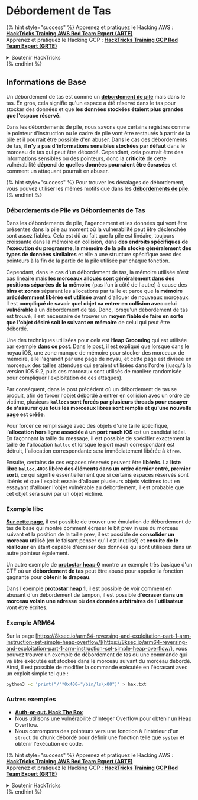 # Débordement de Tas

{% hint style="success" %}
Apprenez et pratiquez le Hacking AWS :<img src="/.gitbook/assets/arte.png" alt="" data-size="line">[**HackTricks Training AWS Red Team Expert (ARTE)**](https://training.hacktricks.xyz/courses/arte)<img src="/.gitbook/assets/arte.png" alt="" data-size="line">\
Apprenez et pratiquez le Hacking GCP : <img src="/.gitbook/assets/grte.png" alt="" data-size="line">[**HackTricks Training GCP Red Team Expert (GRTE)**<img src="/.gitbook/assets/grte.png" alt="" data-size="line">](https://training.hacktricks.xyz/courses/grte)

<details>

<summary>Soutenir HackTricks</summary>

* Consultez les [**plans d'abonnement**](https://github.com/sponsors/carlospolop) !
* **Rejoignez le** 💬 [**groupe Discord**](https://discord.gg/hRep4RUj7f) ou le [**groupe telegram**](https://t.me/peass) ou **suivez-nous sur** **Twitter** 🐦 [**@hacktricks\_live**](https://twitter.com/hacktricks\_live)**.**
* **Partagez des astuces de hacking en soumettant des PRs aux** [**HackTricks**](https://github.com/carlospolop/hacktricks) et [**HackTricks Cloud**](https://github.com/carlospolop/hacktricks-cloud) dépôts github.

</details>
{% endhint %}

## Informations de Base

Un débordement de tas est comme un [**débordement de pile**](../stack-overflow/) mais dans le tas. En gros, cela signifie qu'un espace a été réservé dans le tas pour stocker des données et que **les données stockées étaient plus grandes que l'espace réservé.**

Dans les débordements de pile, nous savons que certains registres comme le pointeur d'instruction ou le cadre de pile vont être restaurés à partir de la pile et il pourrait être possible d'en abuser. Dans le cas des débordements de tas, il **n'y a pas d'informations sensibles stockées par défaut** dans le morceau de tas qui peut être débordé. Cependant, cela pourrait être des informations sensibles ou des pointeurs, donc la **criticité** de cette vulnérabilité **dépend** de **quelles données pourraient être écrasées** et comment un attaquant pourrait en abuser.

{% hint style="success" %}
Pour trouver les décalages de débordement, vous pouvez utiliser les mêmes motifs que dans les [**débordements de pile**](../stack-overflow/#finding-stack-overflows-offsets).
{% endhint %}

### Débordements de Pile vs Débordements de Tas

Dans les débordements de pile, l'agencement et les données qui vont être présentes dans la pile au moment où la vulnérabilité peut être déclenchée sont assez fiables. Cela est dû au fait que la pile est linéaire, toujours croissante dans la mémoire en collision, dans **des endroits spécifiques de l'exécution du programme, la mémoire de la pile stocke généralement des types de données similaires** et elle a une structure spécifique avec des pointeurs à la fin de la partie de la pile utilisée par chaque fonction.

Cependant, dans le cas d'un débordement de tas, la mémoire utilisée n'est pas linéaire mais **les morceaux alloués sont généralement dans des positions séparées de la mémoire** (pas l'un à côté de l'autre) à cause des **bins et zones** séparant les allocations par taille et parce que **la mémoire précédemment libérée est utilisée** avant d'allouer de nouveaux morceaux. Il est **compliqué de savoir quel objet va entrer en collision avec celui vulnérable** à un débordement de tas. Donc, lorsqu'un débordement de tas est trouvé, il est nécessaire de trouver un **moyen fiable de faire en sorte que l'objet désiré soit le suivant en mémoire** de celui qui peut être débordé.

Une des techniques utilisées pour cela est **Heap Grooming** qui est utilisée par exemple [**dans ce post**](https://azeria-labs.com/grooming-the-ios-kernel-heap/). Dans le post, il est expliqué que lorsque dans le noyau iOS, une zone manque de mémoire pour stocker des morceaux de mémoire, elle l'agrandit par une page de noyau, et cette page est divisée en morceaux des tailles attendues qui seraient utilisées dans l'ordre (jusqu'à la version iOS 9.2, puis ces morceaux sont utilisés de manière randomisée pour compliquer l'exploitation de ces attaques).

Par conséquent, dans le post précédent où un débordement de tas se produit, afin de forcer l'objet débordé à entrer en collision avec un ordre de victime, plusieurs **`kallocs` sont forcés par plusieurs threads pour essayer de s'assurer que tous les morceaux libres sont remplis et qu'une nouvelle page est créée**.

Pour forcer ce remplissage avec des objets d'une taille spécifique, l'**allocation hors ligne associée à un port mach iOS** est un candidat idéal. En façonnant la taille du message, il est possible de spécifier exactement la taille de l'allocation `kalloc` et lorsque le port mach correspondant est détruit, l'allocation correspondante sera immédiatement libérée à `kfree`.

Ensuite, certains de ces espaces réservés peuvent être **libérés**. La **liste libre `kalloc.4096` libère des éléments dans un ordre dernier entré, premier sorti**, ce qui signifie essentiellement que si certains espaces réservés sont libérés et que l'exploit essaie d'allouer plusieurs objets victimes tout en essayant d'allouer l'objet vulnérable au débordement, il est probable que cet objet sera suivi par un objet victime.

### Exemple libc

[**Sur cette page**](https://guyinatuxedo.github.io/27-edit\_free\_chunk/heap\_consolidation\_explanation/index.html), il est possible de trouver une émulation de débordement de tas de base qui montre comment écraser le bit prev in use du morceau suivant et la position de la taille prev, il est possible de **consolider un morceau utilisé** (en le faisant penser qu'il est inutilisé) et **ensuite de le réallouer** en étant capable d'écraser des données qui sont utilisées dans un autre pointeur également.

Un autre exemple de [**protostar heap 0**](https://guyinatuxedo.github.io/24-heap\_overflow/protostar\_heap0/index.html) montre un exemple très basique d'un CTF où un **débordement de tas** peut être abusé pour appeler la fonction gagnante pour **obtenir le drapeau**.

Dans l'exemple [**protostar heap 1**](https://guyinatuxedo.github.io/24-heap\_overflow/protostar\_heap1/index.html), il est possible de voir comment en abusant d'un débordement de tampon, il est possible d'**écraser dans un morceau voisin une adresse** où **des données arbitraires de l'utilisateur** vont être écrites.

### Exemple ARM64

Sur la page [https://8ksec.io/arm64-reversing-and-exploitation-part-1-arm-instruction-set-simple-heap-overflow/](https://8ksec.io/arm64-reversing-and-exploitation-part-1-arm-instruction-set-simple-heap-overflow/), vous pouvez trouver un exemple de débordement de tas où une commande qui va être exécutée est stockée dans le morceau suivant du morceau débordé. Ainsi, il est possible de modifier la commande exécutée en l'écrasant avec un exploit simple tel que :
```bash
python3 -c 'print("/"*0x400+"/bin/ls\x00")' > hax.txt
```
### Autres exemples

* [**Auth-or-out. Hack The Box**](https://7rocky.github.io/en/ctf/htb-challenges/pwn/auth-or-out/)
* Nous utilisons une vulnérabilité d'Integer Overflow pour obtenir un Heap Overflow.
* Nous corrompons des pointeurs vers une fonction à l'intérieur d'un `struct` du chunk débordé pour définir une fonction telle que `system` et obtenir l'exécution de code.

{% hint style="success" %}
Apprenez et pratiquez le Hacking AWS :<img src="/.gitbook/assets/arte.png" alt="" data-size="line">[**HackTricks Training AWS Red Team Expert (ARTE)**](https://training.hacktricks.xyz/courses/arte)<img src="/.gitbook/assets/arte.png" alt="" data-size="line">\
Apprenez et pratiquez le Hacking GCP : <img src="/.gitbook/assets/grte.png" alt="" data-size="line">[**HackTricks Training GCP Red Team Expert (GRTE)**<img src="/.gitbook/assets/grte.png" alt="" data-size="line">](https://training.hacktricks.xyz/courses/grte)

<details>

<summary>Soutenir HackTricks</summary>

* Consultez les [**plans d'abonnement**](https://github.com/sponsors/carlospolop) !
* **Rejoignez le** 💬 [**groupe Discord**](https://discord.gg/hRep4RUj7f) ou le [**groupe telegram**](https://t.me/peass) ou **suivez** nous sur **Twitter** 🐦 [**@hacktricks\_live**](https://twitter.com/hacktricks\_live)**.**
* **Partagez des astuces de hacking en soumettant des PRs aux** [**HackTricks**](https://github.com/carlospolop/hacktricks) et [**HackTricks Cloud**](https://github.com/carlospolop/hacktricks-cloud) dépôts github.

</details>
{% endhint %}
